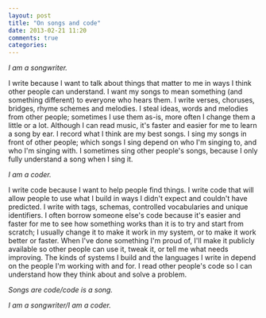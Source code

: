 ```yaml
---
layout: post
title: "On songs and code"
date: 2013-02-21 11:20
comments: true
categories: 
---
```

*I am a songwriter.*

I write because I want to talk about things that matter to me in ways I think other people can understand. I want my songs to mean something (and something different) to everyone who hears them. I write verses, choruses, bridges, rhyme schemes and melodies. I steal ideas, words and melodies from other people; sometimes I use them as-is, more often I change them a little or a lot. Although I can read music, it's faster and easier for me to learn a song by ear. I record what I think are my best songs. I sing my songs in front of other people; which songs I sing depend on who I'm singing to, and who I'm singing with. I sometimes sing other people's songs, because I only fully understand a song when I sing it.

*I am a coder.*

I write code because I want to help people find things. I write code that will allow people to use what I build in ways I didn't expect and couldn't have predicted. I write with tags, schemas, controlled vocabularies and unique identifiers. I often borrow someone else's code because it's easier and faster for me to see how something works than it is to try and start from scratch; I usually change it to make it work in my system, or to make it work better or faster. When I've done something I'm proud of, I'll make it publicly available so other people can use it, tweak it, or tell me what needs improving. The kinds of systems I build and the languages I write in depend on the people I'm working with and for. I read other people's code so I can understand how they think about and solve a problem.

*Songs are code/code is a song.*

*I am a songwriter/I am a coder.*
